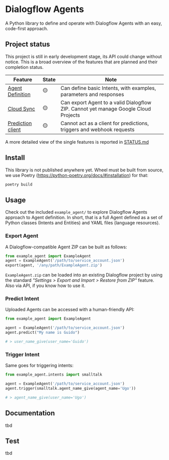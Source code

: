 # Dialogflow Agents

A Python library to define and operate with Dialogflow Agents with an easy,
code-first approach.

## Project status

This project is still in early development stage, its API could change without
notice. This is a broad overview of the features that are planned and their
completion status.

| Feature           | State  | Note                                                                                |
|-------------------|--------|-------------------------------------------------------------------------------------|
| [Agent Definition](STATUS.md#agent-definition)  | 🟡     | Can define basic Intents, with examples, parameters and responses                   |
| [Cloud Sync](STATUS.md#cloud-sync)        | 🟡     | Can export Agent to a valid Dialogflow ZIP. Cannot yet manage Google Cloud Projects |
| [Prediction client](STATUS.md#prediction-client) | 🟡     | Cannot act as a client for predictions, triggers and webhook requests               |

A more detailed view of the single features is reported in [STATUS.md](STATUS.md)

## Install

This library is not published anywhere yet. Wheel must be built from source, we
use Poetry (https://python-poetry.org/docs/#installation) for that:

```sh
poetry build
```

## Usage

Check out the included `example_agent/` to explore Dialogflow Agents approach to
Agent definition. In short, that is a full Agent defined as a set of Python
classes (Intents and Entities) and YAML files (language resources).

### Export Agent

A Dialogflow-compatible Agent ZIP can be built as follows:

```py
from example_agent import ExampleAgent
agent = ExampleAgent('/path/to/service_account.json')
export(agent, '/any/path/ExampleAgent.zip')
```

`ExampleAgent.zip` can be loaded into an existing Dialogflow project by using the
standard *"Settings > Export and Import > Restore from ZIP"* feature. Also via
API, if you know how to use it.

### Predict Intent

Uploaded Agents can be accessed with a human-friendly API:

```py
from example_agent import ExampleAgent

agent = ExampleAgent('/path/to/service_account.json')
agent.predict("My name is Guido")

# > user_name_give(user_name='Guido')
```

### Trigger Intent

Same goes for triggering intents:

```py
from example_agent.intents import smalltalk

agent = ExampleAgent('/path/to/service_account.json')
agent.trigger(smalltalk.agent_name_give(agent_name='Ugo'))

# > agent_name_give(user_name='Ugo')
```

## Documentation

tbd

## Test

tbd

